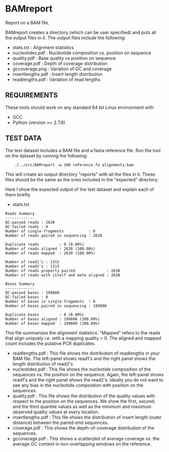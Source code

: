 # BAMreport
Report on a BAM file. 

BAMreport creates a directory (which can be user specified) and puts all the 
output files in it. The output files include the following:

* stats.txt : Alignment statistics
* nucleotides.pdf : Nucleotide composition vs. position on sequence
* quality.pdf : Base quality vs position on sequence
* coverage.pdf : Depth of coverage distribution
* gccoverage.png : Variation of GC and coverage 
* insertlengths.pdf : Insert length distribution
* readlengths.pdf : Variation of read lengths

## REQUIREMENTS
These tools should work on any standard 64 bit Linux environment with
* GCC
* Python (version >= 2.7.6)

## TEST DATA
The test dataset includes a BAM file and a fasta reference file. Run the tool 
on the dataset by running the following:

```
    ./../src/BAMreport -w 100 reference.fa alignments.bam
```

This will create an output directory "reports" with all the files in it. These
files should be the same as the ones included in the "expected" directory.

Here I show the expected output of the test dataset and explain each of them briefly
* stats.txt 
```
Reads Summary
-------------
QC-passed reads : 2630
QC-failed reads : 0
Number of single-fragments           : 0
Number of reads paired in sequencing : 2630

Duplicate reads         : 0 (0.00%)
Number of reads aligned : 2630 (100.00%)
Number of reads mapped  : 2630 (100.00%)

Number of read1's : 1315
Number of read2's : 1315
Number of reads properly paired              : 2630
Number of reads with itself and mate aligned : 2630

Bases Summary
-------------
QC-passed bases : 199880
QC-failed bases : 0
Number of bases in single-fragments  : 0
Number of bases paired in sequencing : 199880

Duplicate bases         : 0 (0.00%)
Number of bases aligned : 199880 (100.00%)
Number of bases mapped  : 199880 (100.00%)
```
This file summarizes the alignment statistics. "Mapped" refers to the reads that align uniquely i.e. with a mapping quality > 0. The aligned and mapped count includes the putative PCR duplicates.
* readlengths.pdf : This file shows the distribution of readlengths in your BAM file. The left-panel shows read1's and the right panel shows the length distribution of read2's.
* nucleotides.pdf : This file shows the nucleotide composition of the sequences vs. the position on the sequence. Again, the left-panel shows read1's and the right panel shows the read2's. Ideally you do not want to see any bias in the nucleotide composition with position on the sequences.
* quality.pdf : This file shows the distribution of the quality values with respect to the position on the sequences. We show the first, second, and the third quantile values as well as the minimum and maximum observed quality values at every location.
* insertlengths.pdf : This file shows the distribution of insert length (outer distance) between the paired-end sequences.
* coverage.pdf : This shows the depth-of-coverage distribution of the sequences.
* gccoverage.pdf : This shows a scatterplot of average coverage vs. the average GC content in non-overlapping windows on the reference. 

